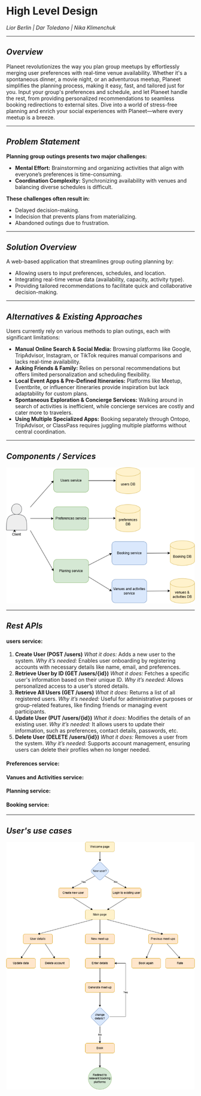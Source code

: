 # **High Level Design**  
*Lior Berlin | Dar Toledano | Nika Klimenchuk*

---

## *Overview*
Planeet revolutionizes the way you plan group meetups by effortlessly merging user preferences with real-time venue availability. Whether it's a spontaneous dinner, a movie night, or an adventurous meetup, Planeet simplifies the planning process, making it easy, fast, and tailored just for you. Input your group's preferences and schedule, and let Planeet handle the rest, from providing personalized recommendations to seamless booking redirections to external sites. Dive into a world of stress-free planning and enrich your social experiences with Planeet—where every meetup is a breeze.

---

## *Problem Statement*
**Planning group outings presents two major challenges:**
- **Mental Effort:** Brainstorming and organizing activities that align with everyone’s preferences is time-consuming.
- **Coordination Complexity:** Synchronizing availability with venues and balancing diverse schedules is difficult.

**These challenges often result in:**
- Delayed decision-making.
- Indecision that prevents plans from materializing.
- Abandoned outings due to frustration.

---

## *Solution Overview*
A web-based application that streamlines group outing planning by:
- Allowing users to input preferences, schedules, and location.
- Integrating real-time venue data (availability, capacity, activity type).
- Providing tailored recommendations to facilitate quick and collaborative decision-making.

---

## *Alternatives & Existing Approaches*
Users currently rely on various methods to plan outings, each with significant limitations:
- **Manual Online Search & Social Media:** Browsing platforms like Google, TripAdvisor, Instagram, or TikTok requires manual comparisons and lacks real-time availability.
- **Asking Friends & Family:** Relies on personal recommendations but offers limited personalization and scheduling flexibility.
- **Local Event Apps & Pre-Defined Itineraries:** Platforms like Meetup, Eventbrite, or influencer itineraries provide inspiration but lack adaptability for custom plans.
- **Spontaneous Exploration & Concierge Services:** Walking around in search of activities is inefficient, while concierge services are costly and cater more to travelers.
- **Using Multiple Specialized Apps:** Booking separately through Ontopo, TripAdvisor, or ClassPass requires juggling multiple platforms without central coordination.

---

## *Components / Services*

![system components](https://github.com/Lior1305/Planeet/blob/main/system_components.drawio.png)

---

## *Rest APIs*

#### users service:
1. **Create User (POST /users)**
*What it does:* Adds a new user to the system.
*Why it’s needed:* Enables user onboarding by registering accounts with necessary details like name, email, and preferences.
2. **Retrieve User by ID (GET /users/{id})**
*What it does:* Fetches a specific user's information based on their unique ID.
*Why it’s needed:* Allows personalized access to a user’s stored details.
3. **Retrieve All Users (GET /users)**
*What it does:* Returns a list of all registered users.
*Why it’s needed:* Useful for administrative purposes or group-related features, like finding friends or managing event participants.
4. **Update User (PUT /users/{id})**
*What it does:* Modifies the details of an existing user.
*Why it’s needed:* It allows users to update their information, such as preferences, contact details, passwords, etc.
5. **Delete User (DELETE /users/{id})**
*What it does:* Removes a user from the system.
*Why it’s needed:* Supports account management, ensuring users can delete their profiles when no longer needed.

####  Preferences service:

####  Vanues and Activities service:

####  Planning service:

####  Booking service:

---

## *User's use cases*

![system components](https://github.com/Lior1305/Planeet/blob/main/users_use_cases.drawio.png)

